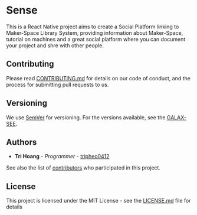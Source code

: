 # Sense

This is a React Native project aims to create a Social Platform linking to Maker-Space Library System, providing information about Maker-Space, tutorial on machines and a great social platform where you can document your project and shre with other people.

## Contributing

Please read [CONTRIBUTING.md](https://gist.github.com/PurpleBooth/b24679402957c63ec426) for details on our code of conduct, and the process for submitting pull requests to us.

## Versioning

We use [SemVer](http://semver.org/) for versioning. For the versions available, see the [GALAX-SEE](https://github.com/tripheo0412/GALAX-SEE). 

## Authors

* **Tri Hoang** - *Programmer* - [tripheo0412](https://github.com/tripheo0412/)

See also the list of [contributors](https://github.com/tripheo0412/GALAX-SEE/contributors) who participated in this project.

## License

This project is licensed under the MIT License - see the [LICENSE.md](LICENSE.md) file for details
